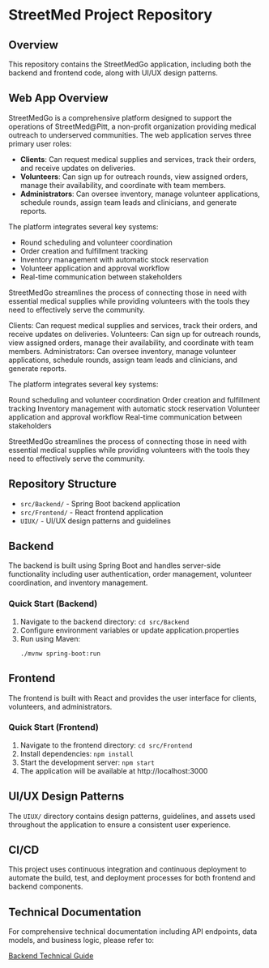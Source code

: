 # StreetMed Project Repository

## Overview

This repository contains the StreetMedGo application, including both the backend and frontend code, along with UI/UX design patterns.

## Web App Overview

StreetMedGo is a comprehensive platform designed to support the operations of StreetMed@Pitt, a non-profit organization providing medical outreach to underserved communities. The web application serves three primary user roles:

- **Clients**: Can request medical supplies and services, track their orders, and receive updates on deliveries.
- **Volunteers**: Can sign up for outreach rounds, view assigned orders, manage their availability, and coordinate with team members.
- **Administrators**: Can oversee inventory, manage volunteer applications, schedule rounds, assign team leads and clinicians, and generate reports.

The platform integrates several key systems:

- Round scheduling and volunteer coordination
- Order creation and fulfillment tracking
- Inventory management with automatic stock reservation
- Volunteer application and approval workflow
- Real-time communication between stakeholders

StreetMedGo streamlines the process of connecting those in need with essential medical supplies while providing volunteers with the tools they need to effectively serve the community.

Clients: Can request medical supplies and services, track their orders, and receive updates on deliveries.
Volunteers: Can sign up for outreach rounds, view assigned orders, manage their availability, and coordinate with team members.
Administrators: Can oversee inventory, manage volunteer applications, schedule rounds, assign team leads and clinicians, and generate reports.

The platform integrates several key systems:

Round scheduling and volunteer coordination
Order creation and fulfillment tracking
Inventory management with automatic stock reservation
Volunteer application and approval workflow
Real-time communication between stakeholders

StreetMedGo streamlines the process of connecting those in need with essential medical supplies while providing volunteers with the tools they need to effectively serve the community.

## Repository Structure

- `src/Backend/` - Spring Boot backend application
- `src/Frontend/` - React frontend application
- `UIUX/` - UI/UX design patterns and guidelines

## Backend

The backend is built using Spring Boot and handles server-side functionality including user authentication, order management, volunteer coordination, and inventory management.

### Quick Start (Backend)

1. Navigate to the backend directory: `cd src/Backend`
2. Configure environment variables or update application.properties
3. Run using Maven:
   ```
   ./mvnw spring-boot:run
   ```

## Frontend

The frontend is built with React and provides the user interface for clients, volunteers, and administrators.

### Quick Start (Frontend)

1. Navigate to the frontend directory: `cd src/Frontend`
2. Install dependencies: `npm install`
3. Start the development server: `npm start`
4. The application will be available at http://localhost:3000

## UI/UX Design Patterns

The `UIUX/` directory contains design patterns, guidelines, and assets used throughout the application to ensure a consistent user experience.

## CI/CD

This project uses continuous integration and continuous deployment to automate the build, test, and deployment processes for both frontend and backend components.

## Technical Documentation

For comprehensive technical documentation including API endpoints, data models, and business logic, please refer to:

[Backend Technical Guide](docs/BackendTechGuide.md)